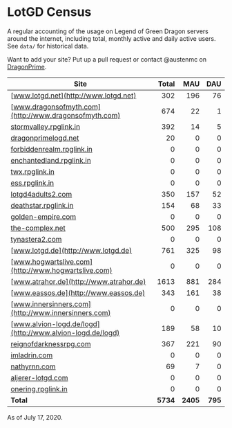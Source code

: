 # LotGD Census
A regular accounting of the usage on Legend of Green Dragon servers around the internet, including total, monthly active and daily active users. See `data/` for historical data.

Want to add your site? Put up a pull request or contact @austenmc on [DragonPrime](http://dragonprime.net).


Site | Total | MAU | DAU
--- | ---:| ---:| ---:
[www.lotgd.net](http://www.lotgd.net)|302|196|76
[www.dragonsofmyth.com](http://www.dragonsofmyth.com)|674|22|1
[stormvalley.rpglink.in](http://stormvalley.rpglink.in)|392|14|5
[dragonprimelogd.net](http://dragonprimelogd.net)|20|0|0
[forbiddenrealm.rpglink.in](http://forbiddenrealm.rpglink.in)|0|0|0
[enchantedland.rpglink.in](http://enchantedland.rpglink.in)|0|0|0
[twx.rpglink.in](http://twx.rpglink.in)|0|0|0
[ess.rpglink.in](http://ess.rpglink.in)|0|0|0
[lotgd4adults2.com](http://lotgd4adults2.com)|350|157|52
[deathstar.rpglink.in](http://deathstar.rpglink.in)|154|68|33
[golden-empire.com](http://golden-empire.com)|0|0|0
[the-complex.net](http://the-complex.net)|500|295|108
[tynastera2.com](http://tynastera2.com)|0|0|0
[www.lotgd.de](http://www.lotgd.de)|761|325|98
[www.hogwartslive.com](http://www.hogwartslive.com)|0|0|0
[www.atrahor.de](http://www.atrahor.de)|1613|881|284
[www.eassos.de](http://www.eassos.de)|343|161|38
[www.innersinners.com](http://www.innersinners.com)|0|0|0
[www.alvion-logd.de/logd](http://www.alvion-logd.de/logd)|189|58|10
[reignofdarknessrpg.com](http://reignofdarknessrpg.com)|367|221|90
[imladrin.com](http://imladrin.com)|0|0|0
[nathyrnn.com](http://nathyrnn.com)|69|7|0
[aljerer-lotgd.com](http://aljerer-lotgd.com)|0|0|0
[onering.rpglink.in](http://onering.rpglink.in)|0|0|0
**Total**|**5734**|**2405**|**795**

As of July 17, 2020.
